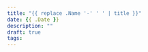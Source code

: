 ```yaml
---
title: "{{ replace .Name '-' ' ' | title }}"
date: {{ .Date }}
description: ""
draft: true
tags:
---
```


